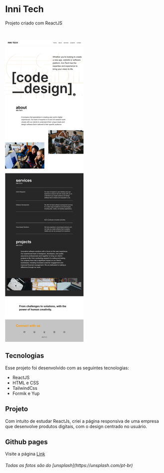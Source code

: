 <h1>Inni Tech</h1>
<p>Projeto criado com ReactJS</p>
<br>

<p>
  <img src='./src/assets/print.png' alt='projeto Inni Tech' width='50%'> 
</p>

## Tecnologias

Esse projeto foi desenvolvido com as seguintes tecnologias:

- ReactJS
- HTML e CSS
- TailwindCss
- Formik e Yup

## Projeto

Com intuito de estudar ReactJs, criei a página responsiva de uma empresa que desenvolve produtos digitais, com o design centrado no usuário.

## Github pages

Visite a página [Link](https://kari-osk.github.io/innitech/)


<h6>Todas as fotos são do [unsplash](https://unsplash.com/pt-br)</h6>
